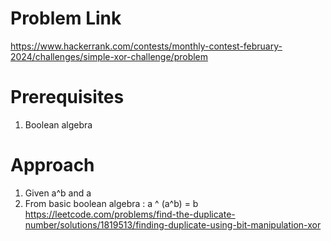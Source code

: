 # Problem Link
https://www.hackerrank.com/contests/monthly-contest-february-2024/challenges/simple-xor-challenge/problem

# Prerequisites
1. Boolean algebra

# Approach 
1. Given a^b and a
2. From basic boolean algebra :
         a ^ (a^b) = b
    https://leetcode.com/problems/find-the-duplicate-number/solutions/1819513/finding-duplicate-using-bit-manipulation-xor
